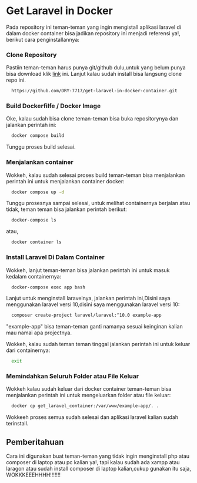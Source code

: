 
# Get Laravel in Docker

Pada repository ini teman-teman yang ingin mengistall aplikasi laravel di dalam  docker container bisa jadikan repository ini menjadi referensi ya!, berikut cara penginstallannya:

### Clone Repository
Pastiin teman-teman harus punya git/github dulu,untuk yang belum punya bisa download klik [link](https://git-scm.com/downloads) ini. Lanjut kalau sudah install bisa langsung clone repo ini.

```bash
  https://github.com/DRY-7717/get-laravel-in-docker-container.git
```
### Build Dockerfilfe / Docker Image
Oke, kalau sudah bisa clone teman-teman bisa buka repositorynya dan jalankan perintah ini:
```bash
  docker compose build
```
Tunggu proses build selesai.

### Menjalankan container
Wokkeh, kalau sudah selesai proses build teman-teman bisa menjalankan perintah ini untuk menjalankan container docker:

```bash
  docker compose up -d
```
Tunggu prosesnya sampai selesai, untuk melihat containernya berjalan atau tidak, teman teman bisa jalankan perintah berikut:

```bash
  docker-compose ls
```
atau,
```bash
  docker container ls
```
### Install Laravel Di Dalam Container
Wokkeh, lanjut teman-teman bisa jalankan perintah ini untuk masuk kedalam containernya:

```bash
  docker-compose exec app bash
```
Lanjut untuk menginstall laravelnya, jalankan perintah ini,Disini saya menggunakan laravel versi 10,disini saya menggunakan laravel versi 10:

```bash
  composer create-project laravel/laravel:^10.0 example-app
```
"example-app" bisa teman-teman ganti namanya sesuai keinginan kalian mau namai apa projectnya.

Wokkeh, kalau sudah teman teman tinggal jalankan perintah ini untuk keluar dari containernya:

```bash
  exit
```
### Memindahkan Seluruh Folder atau File Keluar
Wokkeh kalau sudah keluar dari docker container teman-teman bisa menjalankan perintah ini untuk mengeluarkan folder atau file keluar:

```bash
  docker cp get_laravel_container:/var/www/example-app/. .
```

Wokkeeh proses semua sudah selesai dan aplikasi laravel kalian sudah terinstall.

## Pemberitahuan

Cara ini digunakan buat teman-teman yang tidak ingin menginstall php atau composer di laptop atau pc kalian ya!, tapi kalau sudah ada xampp atau laragon atau sudah install composer di laptop kalian,cukup gunakan itu saja, WOKKKEEEHHHH!!!!!!!

